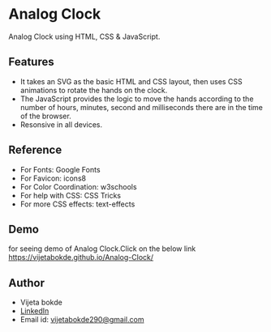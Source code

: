 
# Analog Clock

Analog Clock using HTML, CSS & JavaScript.


## Features
- It takes an SVG as the basic HTML and CSS layout, then uses CSS animations to rotate the hands on the clock. 
- The JavaScript provides the logic to move the hands according to the number of hours, minutes, second and milliseconds there are in the time of the browser.
- Resonsive in all devices.
## Reference
- For Fonts: Google Fonts
- For Favicon: icons8
- For Color Coordination: w3schools
- For help with CSS: CSS Tricks
- For more CSS effects: text-effects
## Demo
for seeing demo of Analog Clock.Click on the below link
https://vijetabokde.github.io/Analog-Clock/
## Author
- Vijeta bokde
- [LinkedIn](https://www.linkedin.com/in/vijeta-bokde-967b9a18a/)
- Email id: vijetabokde290@gmail.com

  

